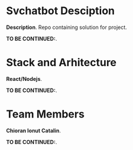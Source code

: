 
# Svchatbot Desciption
  **Description**.
  Repo containing solution for project.
  
  **TO BE CONTINUED:**.
# Stack and Arhitecture
   **React/Nodejs**.
   
   **TO BE CONTINUED:**.
# Team Members
  **Chioran Ionut Catalin**.
  
  **TO BE CONTINUED:**.
